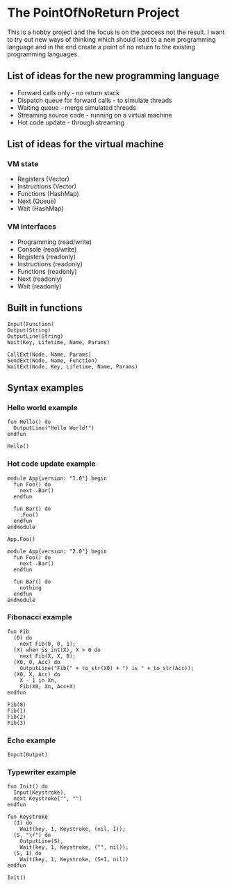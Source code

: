 # The PointOfNoReturn Project

This is a hobby project and the focus is on the process not the result. I want to try out new ways of thinking which should lead to a new programming language and in the end create a point of no return to the existing programming languages.

## List of ideas for the new programming language

* Forward calls only - no return stack
* Dispatch queue for forward calls - to simulate threads
* Waiting queue - merge simulated threads
* Streaming source code - running on a virtual machine
* Hot code update - through streaming

## List of ideas for the virtual machine

### VM state
* Registers (Vector)
* Instructions (Vector)
* Functions (HashMap)
* Next (Queue)
* Wait (HashMap)

### VM interfaces

* Programming (read/write)
* Console (read/write)
* Registers (readonly)
* Instructions (readonly)
* Functions (readonly)
* Next (readonly)
* Wait (readonly)


## Built in functions
```
Input(Function)
Output(String)
OutputLine(String)
Wait(Key, Lifetime, Name, Params)

CallExt(Node, Name, Params)
SendExt(Node, Name, Function)
WaitExt(Node, Key, Lifetime, Name, Params)
```
## Syntax examples

### Hello world example
```
fun Hello() do
  OutputLine("Hello World!")
endfun

Hello()
```
### Hot code update example
```
module App{version: "1.0"} begin
  fun Foo() do
    next .Bar()
  endfun
    
  fun Bar() do
    .Foo()
  endfun
endmodule

App.Foo()

module App{version: "2.0"} begin
  fun Foo() do
    next .Bar()
  endfun
  
  fun Bar() do
    nothing
  endfun
endmodule
```
### Fibonacci example
```
fun Fib
  (0) do
    next Fib(0, 0, 1);
  (X) when is_int(X), X > 0 do
    next Fib(X, X, 0);
  (X0, 0, Acc) do
    OutputLine("Fib(" + to_str(X0) + ") is " + to_str(Acc));
  (X0, X, Acc) do
    X - 1 in Xn,
    Fib(X0, Xn, Acc+X)
endfun

Fib(0)
Fib(1)
Fib(2)
Fib(3)
```
### Echo example
```
Input(Output)
``` 
### Typewriter example
```
fun Init() do
  Input(Keystroke),
  next Keystroke("", "")
endfun

fun Keystroke
  (I) do
    Wait(key, 1, Keystroke, (nil, I));
  (S, "\r") do
    OutputLine(S),
    Wait(key, 1, Keystroke, ("", nil));
  (S, I) do
    Wait(key, 1, Keystroke, (S+I, nil))
endfun

Init()
```
